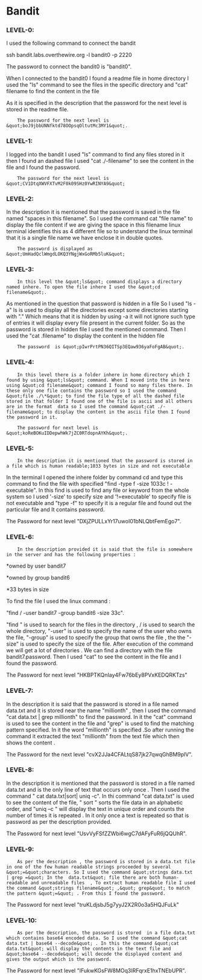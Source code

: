 # Bandit

### **LEVEL-0:**

I used the following command to connect the bandit

ssh bandit.labs.overthewire.org -l bandit0 -p 2220

The password to connect the bandit0 is &quot;bandit0&quot;.

When I connected to the bandit0 I found a readme file in home directory I used the &quot;ls&quot; command to see the files in the specific directory and &quot;cat&quot; filename to find the content in the file

As it is specified in the description that the password for the next level is stored in the readme file.

        The password for the next level is &quot;boJ9jbbUNNfktd78OOpsqOltutMc3MY1&quot;.

### **LEVEL-1:**

I logged into the bandit I used &quot;ls&quot; command to find any files stored in it then I found an dashed file I used &quot;cat ./-filename&quot; to see the content in the file and I found the password.

        The password for the next level is &quot;CV1DtqXWVFXTvM2F0k09SHz0YwRINYA9&quot;

### **LEVEL-2:**

In the description it is mentioned that the password is saved in the file named &quot;spaces in this filename&quot;. So I used the command cat &quot;file name&quot; to display the file content if we are giving the space in this filename linux terminal identifies this as 4 different file so to understand the linux terminal that it is a single file name we have enclose it in double quotes.

        The password is displayed as &quot;UmHadQclWmgdLOKQ3YNgjWxGoRMb5luK&quot;

### **LEVEL-3:**

        In this level the &quot;ls&quot; command displays a directory named inhere. To open the file inhere I used the &quot;cd filename&quot;.

As mentioned in the question that password is hidden in a file So I used &quot;ls -a&quot; ls is used to display all the directories except some directories starting with &quot;.&quot; Which means that it is hidden by using -a it will not ignore such type of entries it will display every file present in the current folder. So as the password is stored in hidden file I used the mentioned command. Then I used the &quot;cat .filename&quot; to display the content in the hidden file

        The password  is &quot;pIwrPrtPN36QITSp3EQaw936yaFoFgAB&quot;.

### **LEVEL-4:**

        In this level there is a folder inhere in home directory which I found by using &quot;ls&quot; command. When I moved into the in here using &quot;cd filename&quot; command I found so many files there. In these only one file contains the password so I used the command &quot;file ./\*&quot; to find the file type of all the dashed file stored in that folder I found one of the file is ascii and all others are in the format  data so I used the command &quot;cat ./-filename&quot; to display the content in the ascii file then I found the password in it.

        The password for next level is &quot;koReBOKuIDDepwhWk7jZC0RTdopnAYKh&quot;.

### **LEVEL-5:**

        In the description it is mentioned that the password is stored in a file which is human readable;1033 bytes in size and not executable

In the terminal  I opened the inhere folder by command cd and type this command to find the file with specified &quot;find -type f -size 1033c ! -executable&quot;. In this find is used to find any file or keyword from the whole system so I used &#39;-size&#39; to specify size and &#39;!=executable&#39; to specify file is not executable and &quot;type -f&quot; to specify it is a regular file and  found out the particular file and It contains password.

The Password for next level &quot;DXjZPULLxYr17uwoI01bNLQbtFemEgo7&quot;.

### **LEVEL-6:**

        In the description provided it is said that the file is somewhere in the server and has the following properties :

\*owned by user bandit7

\*owned by group bandit6

\*33 bytes in size

To find the file I used the linux command :

&quot;find / -user bandit7 -group bandit6 -size 33c&quot;.

 &quot;find &quot; is used to search for the files in the directory ,  / is used to search the whole directory, &quot;-user&quot; is used to specify the name of the user who owns the file, &quot;-group&quot; is used to specify the group that owns the file , the the &quot;-size&quot; is used to specify the size of the file. After execution of the command we will get a lot of directories . We can find a directory with  the file bandit7.password.  Then I used &quot;cat&quot; to see the content in the file  and I found the password.

The Password for next level &quot;HKBPTKQnIay4Fw76bEy8PVxKEDQRKTzs&quot;

### **LEVEL-7:**

In the description it is said  that the password is stored in a file named data.txt and it is stored near the name  &quot;millionth&quot; , then I used the command &quot;cat data.txt | grep millionth&quot; to find the password. In it the &quot;cat&quot; command is used to see the content in the file and &quot;grep&quot;  is used to find the matching pattern specified. In it the word &quot;millionth&quot; is specified .So after running the command it extracted the text &quot;millionth&quot; from the text file which then shows the content .

The Password for the next level &quot;cvX2JJa4CFALtqS87jk27qwqGhBM9plV&quot;.

### **LEVEL-8:**

In the description it is mentioned that the password is stored in a file named data.txt  and is the only line of text that occurs only once . Then I used the command &quot; cat data.txt|sort| uniq -c&quot;. In thi command &quot;cat data.txt&quot; is used to see the content of the file, &quot; sort &quot; sorts the file data in an alphabetic order, and &quot;uniq –c &quot; will display the text in unique order and counts the number of times it  is repeated . In it only once a text is repeated so that is password as per the description provided.

The Password for next level &quot;UsvVyFSfZZWbi6wgC7dAFyFuR6jQQUhR&quot;.

### **LEVEL-9:**

        As per the description , the password is stored in a data.txt file in one of the few human readable strings proceeded by several &quot;=&quot;characters. So I used the command &quot;strings data.txt | grep =&quot; In the  data.txt&quot; file there are both human-readable and unreadable files  , To extract human readable file I used the command &quot;strings filename&quot; ,&quot; grep&quot; to match the pattern &quot;=&quot; . From this I found the password.

 The Password for next level &quot;truKLdjsbJ5g7yyJ2X2R0o3a5HQJFuLk&quot;

### **LEVEL-10:**

        As per the description, the password is stored  in a file data.txt which contains base64 encoded data. So I used the command &quot;cat data.txt | base64 --decode&quot; . In this the command &quot;cat data.txt&quot; will display the contents in the text file and &quot;base64 --decode&quot; will decode the displayed content and gives the output which is the password.

The Password for next level &quot;IFukwKGsFW8MOq3IRFqrxE1hxTNEbUPR&quot;.
